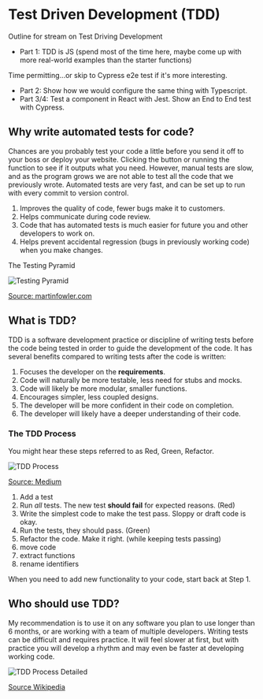 # Test Driven Development (TDD)

Outline for stream on Test Driving Development

- Part 1: TDD is JS (spend most of the time here, maybe come up with more real-world examples than the starter functions)

Time permitting...or skip to Cypress e2e test if it's more interesting.

- Part 2: Show how we would configure the same thing with Typescript.
- Part 3/4: Test a component in React with Jest. Show an End to End test with Cypress.

## Why write automated tests for code?

Chances are you probably test your code a little before you send it off to your boss or deploy your website.
Clicking the button or running the function to see if it outputs what you need. However, manual tests are slow,
and as the program grows we are not able to test all the code that we previously wrote. Automated tests are very fast,
and can be set up to run with every commit to version control.

1. Improves the quality of code, fewer bugs make it to customers.
2. Helps communicate during code review.
3. Code that has automated tests is much easier for future you and other developers to work on.
4. Helps prevent accidental regression (bugs in previously working code) when you make changes.

The Testing Pyramid

![Testing Pyramid](https://martinfowler.com/articles/practical-test-pyramid/testPyramid.png)

[Source: martinfowler.com](https://martinfowler.com/articles/practical-test-pyramid.html)

## What is TDD?

TDD is a software development practice or discipline of writing tests before the code being tested in order to guide
the development of the code. It has several benefits compared to writing tests after the code is written:

1. Focuses the developer on the **requirements**.
1. Code will naturally be more testable, less need for stubs and mocks.
1. Code will likely be more modular, smaller functions.
1. Encourages simpler, less coupled designs.
1. The developer will be more confident in their code on completion.
1. The developer will likely have a deeper understanding of their code.

### The TDD Process

You might hear these steps referred to as Red, Green, Refactor.

![TDD Process](https://miro.medium.com/max/1400/1*tZSwCigaTaJdovyWlp5uBQ.jpeg)

[Source: Medium](https://medium.com/@vaibhav.dby/test-driven-development-understanding-the-business-better-9c4cae4cb990)

1. Add a test
2. Run _all_ tests. The new test **should fail** for expected reasons. (Red)
3. Write the simplest code to make the test pass. Sloppy or draft code is okay.
4. Run the tests, they should pass. (Green)
5. Refactor the code. Make it right. (while keeping tests passing)
6. move code
7. extract functions
8. rename identifiers

When you need to add new functionality to your code, start back at Step 1.

## Who should use TDD?

My recommendation is to use it on any software you plan to use longer than 6 months, or are
working with a team of multiple developers. Writing tests can be difficult and requires practice. It will feel
slower at first, but with practice you will develop a rhythm and may even be faster at developing working code.

![TDD Process Detailed](https://upload.wikimedia.org/wikipedia/commons/thumb/0/0b/TDD_Global_Lifecycle.png/1920px-TDD_Global_Lifecycle.png)

[Source Wikipedia](https://en.wikipedia.org/wiki/Test-driven_development)
